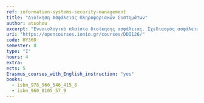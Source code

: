 ```yaml
---
ref: information-systems-security-management
title: "Διοίκηση Ασφάλειας Πληροφοριακών Συστημάτων"
author: atsohou
excerpt: "Εννοιολογικό πλαίσιο διοίκησης ασφάλειας. Σχεδιασμός ασφάλειας: προσεγγίσεις και ανάλυση επικινδυνότητας. Μέθοδοι και εργαλεία λογισμικού για την ανάλυση επικινδυνότητας (CRAMM, OCTAVE, SBA analysis). Πρότυπα διακυβέρνησης ασφάλειας. Πλαίσια, οδηγίες και πιστοποιήσεις για την διοίκηση ασφάλειας πληροφοριακών συστημάτων (ISO 27001, ISO 27002, NIST SP 800-30, κ.ά.) Επιθεώρηση ασφάλειας πληροφοριακών συστημάτων. Πολιτικές ασφάλειας. Σκοπός, δομή και περιεχόμενα οργανωσιακών πολιτικών ασφάλειας. Παραδείγματα γενικευμένων και εξειδικευμένων πολιτικών ασφάλειας. Διαχείριση Περιστατικών Ασφάλειας. Σχεδιασμός για τη διαχείριση περιστατικών ασφάλειας, βήματα αντιμετώπισης περιστατικών ασφάλειας. Επιχειρησιακή συνέχεια και σχέδιο ανάκαμψης από καταστροφή. Ενημερότητα ασφάλειας. Ο Γενικός Κανονισμός για την Προστασία Δεδομένων. Ανάλυση αντικτύπου για την  προστασία δεδομένων. Μέθοδοι και εργαλεία λογισμικού για την υλοποίηση ανάλυσης αντικτύπου παραβίασης προσωπικών δεδομένων. Μέτρηση ασφάλειας πληροφοριών."
uri: "https://opencourses.ionio.gr/courses/DDI126/"
code: ΗΥ360
semester: 8
type: "I"
hours: 4
extra:
ects: 5
Erasmus_courses_with_English_instruction: "yes"
books:
  - isbn_978_960_546_415_8
  - isbn_960_8105_57_9
---
```


